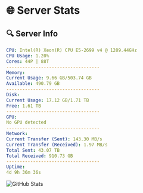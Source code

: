 # 🌐 Server Stats
## 🔍 Server Info
```yaml
CPU: Intel(R) Xeon(R) CPU E5-2699 v4 @ 1289.44GHz
CPU Usage: 1.20%
Cores: 44P | 88T
-----------------------------------
Memory:
Current Usage: 9.66 GB/503.74 GB
Available: 490.79 GB
-----------------------------------
Disk:
Current Usage: 17.12 GB/1.71 TB
Free: 1.61 TB
-----------------------------------
GPU:
No GPU detected
-----------------------------------
Network:
Current Transfer (Sent): 143.30 MB/s
Current Transfer (Received): 1.97 MB/s
Total Sent: 43.07 TB
Total Received: 910.73 GB
-----------------------------------
Uptime:
4d 9h 36m 36s
```
![GitHub Stats](https://img.shields.io/badge/Updated-2025-02-12_08:19:54-blue)